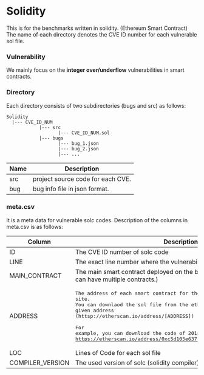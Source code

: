 Solidity
========

This is for the benchmarks written in solidity. (Ethereum Smart Contract)  
The name of each directory denotes the CVE ID number for each vulnerable sol file.

### Vulnerability

We mainly focus on the **integer over/underflow** vulnerabilities in smart contracts.

### Directory

Each directory consists of two subdirectories (bugs and src) as follows:

```
Solidity
  |--- CVE_ID_NUM
            |--- src 
                   |--- CVE_ID_NUM.sol
            |--- bugs
                   |--- bug_1.json
                   |--- bug_2.json
                   |--- ...
```

Name | Description
---- | -----------
src | project source code for each CVE.
bug | bug info file in json format.

### meta.csv

It is a meta data for vulnerable solc codes. Description of the columns in meta.csv is as follows:

Column | Description
------ | -----------
ID     | The CVE ID number of solc code
LINE   | The exact line number where the vulnerability exists
MAIN_CONTRACT | The main smart contract deployed on the block chain (The sol file itself can have multiple contracts.) 
ADDRESS | <pre>The address of each smart contract for the etherscan site.<br>You can downlaod the sol file from the etherscan site with the given address<br>(httsp://etherscan.io/address/[ADDRESS])<br><br>For example, you can download the code of 2018-10299 from<br>https://etherscan.io/address/0xc5d105e63711398af9bbff092d4b6769c82f793d
LOC    | Lines of Code for each sol file
COMPILER_VERSION | The used version of solc (solidity compiler) when deployed
